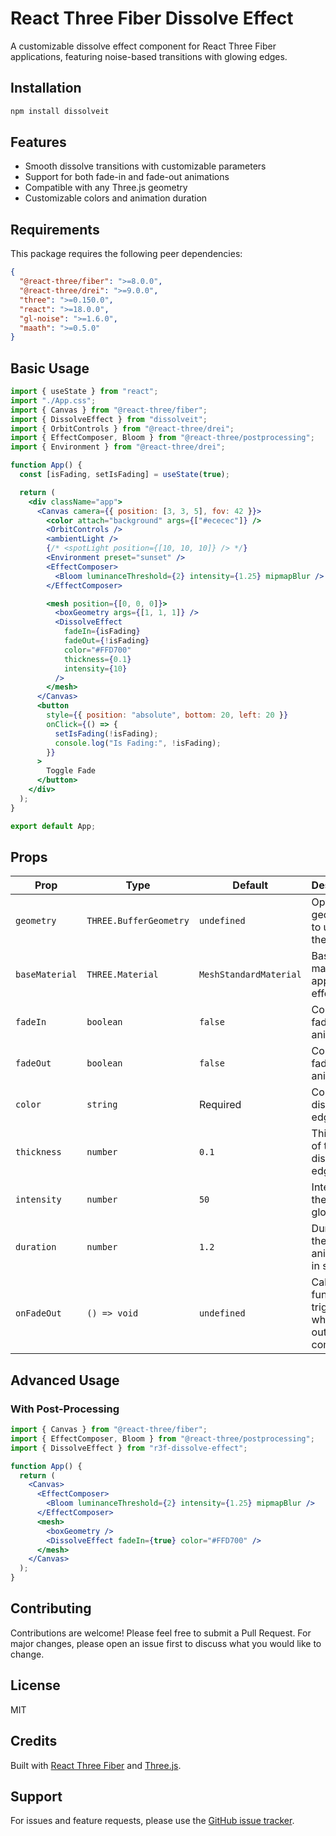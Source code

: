 # React Three Fiber Dissolve Effect

A customizable dissolve effect component for React Three Fiber applications, featuring noise-based transitions with glowing edges.

## Installation

```bash
npm install dissolveit
```

## Features

- Smooth dissolve transitions with customizable parameters
- Support for both fade-in and fade-out animations
- Compatible with any Three.js geometry
- Customizable colors and animation duration

## Requirements

This package requires the following peer dependencies:

```json
{
  "@react-three/fiber": ">=8.0.0",
  "@react-three/drei": ">=9.0.0",
  "three": ">=0.150.0",
  "react": ">=18.0.0",
  "gl-noise": ">=1.6.0",
  "maath": ">=0.5.0"
}
```

## Basic Usage

```jsx
import { useState } from "react";
import "./App.css";
import { Canvas } from "@react-three/fiber";
import { DissolveEffect } from "dissolveit";
import { OrbitControls } from "@react-three/drei";
import { EffectComposer, Bloom } from "@react-three/postprocessing";
import { Environment } from "@react-three/drei";

function App() {
  const [isFading, setIsFading] = useState(true);

  return (
    <div className="app">
      <Canvas camera={{ position: [3, 3, 5], fov: 42 }}>
        <color attach="background" args={["#ececec"]} />
        <OrbitControls />
        <ambientLight />
        {/* <spotLight position={[10, 10, 10]} /> */}
        <Environment preset="sunset" />
        <EffectComposer>
          <Bloom luminanceThreshold={2} intensity={1.25} mipmapBlur />
        </EffectComposer>

        <mesh position={[0, 0, 0]}>
          <boxGeometry args={[1, 1, 1]} />
          <DissolveEffect
            fadeIn={isFading}
            fadeOut={!isFading}
            color="#FFD700"
            thickness={0.1}
            intensity={10}
          />
        </mesh>
      </Canvas>
      <button
        style={{ position: "absolute", bottom: 20, left: 20 }}
        onClick={() => {
          setIsFading(!isFading);
          console.log("Is Fading:", !isFading);
        }}
      >
        Toggle Fade
      </button>
    </div>
  );
}

export default App;
```

## Props

| Prop           | Type                   | Default                | Description                                         |
| -------------- | ---------------------- | ---------------------- | --------------------------------------------------- |
| `geometry`     | `THREE.BufferGeometry` | `undefined`            | Optional geometry to use with the effect            |
| `baseMaterial` | `THREE.Material`       | `MeshStandardMaterial` | Base material to apply the effect to                |
| `fadeIn`       | `boolean`              | `false`                | Controls fade-in animation                          |
| `fadeOut`      | `boolean`              | `false`                | Controls fade-out animation                         |
| `color`        | `string`               | Required               | Color of the dissolve edge effect                   |
| `thickness`    | `number`               | `0.1`                  | Thickness of the dissolve edge                      |
| `intensity`    | `number`               | `50`                   | Intensity of the edge glow                          |
| `duration`     | `number`               | `1.2`                  | Duration of the fade animation in seconds           |
| `onFadeOut`    | `() => void`           | `undefined`            | Callback function triggered when fade-out completes |

## Advanced Usage

### With Post-Processing

```jsx
import { Canvas } from "@react-three/fiber";
import { EffectComposer, Bloom } from "@react-three/postprocessing";
import { DissolveEffect } from "r3f-dissolve-effect";

function App() {
  return (
    <Canvas>
      <EffectComposer>
        <Bloom luminanceThreshold={2} intensity={1.25} mipmapBlur />
      </EffectComposer>
      <mesh>
        <boxGeometry />
        <DissolveEffect fadeIn={true} color="#FFD700" />
      </mesh>
    </Canvas>
  );
}
```

## Contributing

Contributions are welcome! Please feel free to submit a Pull Request. For major changes, please open an issue first to discuss what you would like to change.

## License

MIT

## Credits

Built with [React Three Fiber](https://github.com/pmndrs/react-three-fiber) and [Three.js](https://threejs.org/).

## Support

For issues and feature requests, please use the [GitHub issue tracker](https://github.com/Rohan-Raidani/Dissolver/issues).
